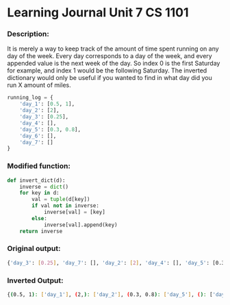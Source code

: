 
# Learning Journal Unit 7 CS 1101

### Description:
It is merely a way to keep track of the amount of time spent running on any day of the week.
Every day corresponds to a day of the week, and every appended value is the next week of the day.
So index 0 is the first Saturday for example, and index 1 would be the following Saturday.
The inverted dictionary would only be useful if you wanted to find in what day did you run X amount of miles.

```python
running_log = {
    'day_1': [0.5, 1],        
    'day_2': [2],
    'day_3': [0.25],
    'day_4': [],
    'day_5': [0.3, 0.8],
    'day_6': [],
    'day_7': []
}
```
### Modified function:
```python
def invert_dict(d):
    inverse = dict()
    for key in d:
        val = tuple(d[key])
        if val not in inverse:
            inverse[val] = [key]
        else:
            inverse[val].append(key)
    return inverse
```
### Original output:
```sh
{'day_3': [0.25], 'day_7': [], 'day_2': [2], 'day_4': [], 'day_5': [0.3, 0.8], 'day_1': [0.5, 1], 'day_6': []}
```

### Inverted Output:
```sh
{(0.5, 1): ['day_1'], (2,): ['day_2'], (0.3, 0.8): ['day_5'], (): ['day_4', 'day_7', 'day_6'], (0.25,): ['day_3']}
```
